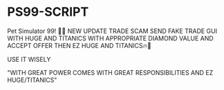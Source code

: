# PS99-SCRIPT
Pet Simulator 99! 🙏🔥 NEW UPDATE TRADE SCAM SEND FAKE TRADE GUI WITH HUGE AND TITANICS WITH APPROPRIATE DIAMOND VALUE AND ACCEPT OFFER THEN EZ HUGE AND TITANICS🔥🙏


USE IT WISELY 

"WITH GREAT POWER COMES WITH GREAT RESPONSIBILITIES AND EZ HUGE/TITANICS"
